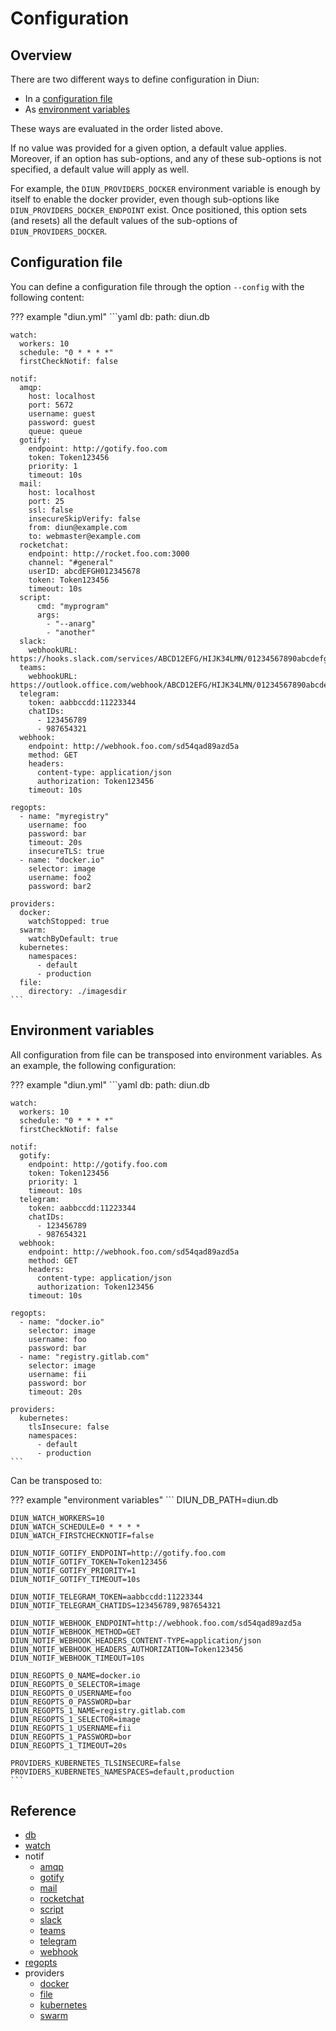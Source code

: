 # Configuration

## Overview

There are two different ways to define configuration in Diun:

* In a [configuration file](#configuration-file)
* As [environment variables](#environment-variables)

These ways are evaluated in the order listed above.

If no value was provided for a given option, a default value applies. Moreover, if an option has sub-options, and any of these sub-options is not specified, a default value will apply as well.

For example, the `DIUN_PROVIDERS_DOCKER` environment variable is enough by itself to enable the docker provider, even though sub-options like `DIUN_PROVIDERS_DOCKER_ENDPOINT` exist. Once positioned, this option sets (and resets) all the default values of the sub-options of `DIUN_PROVIDERS_DOCKER`.

## Configuration file

You can define a configuration file through the option `--config` with the following content:

??? example "diun.yml"
    ```yaml
    db:
      path: diun.db
    
    watch:
      workers: 10
      schedule: "0 * * * *"
      firstCheckNotif: false
    
    notif:
      amqp:
        host: localhost
        port: 5672
        username: guest
        password: guest
        queue: queue
      gotify:
        endpoint: http://gotify.foo.com
        token: Token123456
        priority: 1
        timeout: 10s
      mail:
        host: localhost
        port: 25
        ssl: false
        insecureSkipVerify: false
        from: diun@example.com
        to: webmaster@example.com
      rocketchat:
        endpoint: http://rocket.foo.com:3000
        channel: "#general"
        userID: abcdEFGH012345678
        token: Token123456
        timeout: 10s
      script:
          cmd: "myprogram"
          args:
            - "--anarg"
            - "another"
      slack:
        webhookURL: https://hooks.slack.com/services/ABCD12EFG/HIJK34LMN/01234567890abcdefghij
      teams:
        webhookURL: https://outlook.office.com/webhook/ABCD12EFG/HIJK34LMN/01234567890abcdefghij
      telegram:
        token: aabbccdd:11223344
        chatIDs:
          - 123456789
          - 987654321
      webhook:
        endpoint: http://webhook.foo.com/sd54qad89azd5a
        method: GET
        headers:
          content-type: application/json
          authorization: Token123456
        timeout: 10s
    
    regopts:
      - name: "myregistry"
        username: foo
        password: bar
        timeout: 20s
        insecureTLS: true
      - name: "docker.io"
        selector: image
        username: foo2
        password: bar2
    
    providers:
      docker:
        watchStopped: true
      swarm:
        watchByDefault: true
      kubernetes:
        namespaces:
          - default
          - production
      file:
        directory: ./imagesdir
    ```

## Environment variables

All configuration from file can be transposed into environment variables. As an example, the following configuration:

??? example "diun.yml"
    ```yaml
    db:
      path: diun.db
    
    watch:
      workers: 10
      schedule: "0 * * * *"
      firstCheckNotif: false
    
    notif:
      gotify:
        endpoint: http://gotify.foo.com
        token: Token123456
        priority: 1
        timeout: 10s
      telegram:
        token: aabbccdd:11223344
        chatIDs:
          - 123456789
          - 987654321
      webhook:
        endpoint: http://webhook.foo.com/sd54qad89azd5a
        method: GET
        headers:
          content-type: application/json
          authorization: Token123456
        timeout: 10s
    
    regopts:
      - name: "docker.io"
        selector: image
        username: foo
        password: bar
      - name: "registry.gitlab.com"
        selector: image
        username: fii
        password: bor
        timeout: 20s

    providers:
      kubernetes:
        tlsInsecure: false
        namespaces:
          - default
          - production
    ```

Can be transposed to:

??? example "environment variables"
    ```
    DIUN_DB_PATH=diun.db
    
    DIUN_WATCH_WORKERS=10
    DIUN_WATCH_SCHEDULE=0 * * * *
    DIUN_WATCH_FIRSTCHECKNOTIF=false
    
    DIUN_NOTIF_GOTIFY_ENDPOINT=http://gotify.foo.com
    DIUN_NOTIF_GOTIFY_TOKEN=Token123456
    DIUN_NOTIF_GOTIFY_PRIORITY=1
    DIUN_NOTIF_GOTIFY_TIMEOUT=10s
    
    DIUN_NOTIF_TELEGRAM_TOKEN=aabbccdd:11223344
    DIUN_NOTIF_TELEGRAM_CHATIDS=123456789,987654321
    
    DIUN_NOTIF_WEBHOOK_ENDPOINT=http://webhook.foo.com/sd54qad89azd5a
    DIUN_NOTIF_WEBHOOK_METHOD=GET
    DIUN_NOTIF_WEBHOOK_HEADERS_CONTENT-TYPE=application/json
    DIUN_NOTIF_WEBHOOK_HEADERS_AUTHORIZATION=Token123456
    DIUN_NOTIF_WEBHOOK_TIMEOUT=10s
    
    DIUN_REGOPTS_0_NAME=docker.io
    DIUN_REGOPTS_0_SELECTOR=image
    DIUN_REGOPTS_0_USERNAME=foo
    DIUN_REGOPTS_0_PASSWORD=bar
    DIUN_REGOPTS_1_NAME=registry.gitlab.com
    DIUN_REGOPTS_1_SELECTOR=image
    DIUN_REGOPTS_1_USERNAME=fii
    DIUN_REGOPTS_1_PASSWORD=bor
    DIUN_REGOPTS_1_TIMEOUT=20s
    
    PROVIDERS_KUBERNETES_TLSINSECURE=false
    PROVIDERS_KUBERNETES_NAMESPACES=default,production
    ```

## Reference

* [db](db.md)
* [watch](watch.md)
* notif
    * [amqp](../notif/amqp.md)
    * [gotify](../notif/amqp.md)
    * [mail](../notif/amqp.md)
    * [rocketchat](../notif/amqp.md)
    * [script](../notif/amqp.md)
    * [slack](../notif/amqp.md)
    * [teams](../notif/amqp.md)
    * [telegram](../notif/amqp.md)
    * [webhook](../notif/amqp.md)
* [regopts](regopts.md)
* providers
    * [docker](../providers/docker.md)
    * [file](../providers/file.md)
    * [kubernetes](../providers/kubernetes.md)
    * [swarm](../providers/swarm.md)
